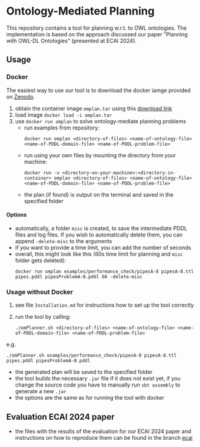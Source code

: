 # Ontology-Mediated Planning

This repository contains a tool for planning w.r.t. to OWL ontologies. The implementation is based on the approach discussed our paper "Planning with OWL-DL Ontologies" (presented at ECAI 2024).

## Usage
### Docker
The easiest way to use our tool is to download the docker iamge provided on [Zenodo](https://doi.org/10.5281/zenodo.12799965). 

1. obtain the container image `omplan.tar` using this [download link](https://zenodo.org/records/12799965/files/omplanner.tar?download=1)
2. load image `docker load -i omplan.tar`
3. use `docker run omplan` to solve ontology-mediate planning problems
    - run examples from repository:
      ```
      docker run omplan <directory-of-files> <name-of-ontology-file> <name-of-PDDL-domain-file> <name-of-PDDL-problem-file>
      ```
    - run using your own files by mounting the directory from your machine:
       ```
      docker run -v <directory-on-your-machine>:<directory-in-container> omplan <directory-of-files> <name-of-ontology-file> <name-of-PDDL-domain-file> <name-of-PDDL-problem-file>
       ```
    - the plan (if found) is output on the terminal and saved in the specified folder

#### Options
- automatically, a folder `misc` is created, to save the intermediate PDDL files and log files. If you wish to automatically delete them, you can append `-delete-misc` to the arguments
- if you want to provide a time limit, you can add the number of seconds
- overall, this might look like this (60s time limit for planning and `misc` folder gets deleted):
  ```
  docker run omplan examples/performance_check/pipesA-8 pipesA-8.ttl pipes.pddl pipesProblemA-8.pddl 60 -delete-misc
  ```

### Usage without Docker
1. see file `Installation.md` for instructions how to set up the tool correctly

1. run the tool by calling:
   ```
   ./omPlanner.sh <directory-of-files> <name-of-ontology-file> <name-of-PDDL-domain-file> <name-of-PDDL-problem-file>
   ```
  e.g. 
  ```
./omPlanner.sh examples/performance_check/pipesA-8 pipesA-8.ttl pipes.pddl pipesProblemA-8.pddl
  ```
- the generated plan will be saved to the specified folder
- the tool builds the necessary `.jar` file if it does not exist yet, if you change the source code you have to manually run `sbt assembly` to generate a new `.jar`
- the options are the same as for running the tool with docker


## Evaluation ECAI 2024 paper
- the files with the results of the evaluation for our ECAI 2024 paper and instructions on how to reproduce them can be found in the branch [ecai](https://github.com/PKoopmann/om-pmc-planning/tree/ecai)
